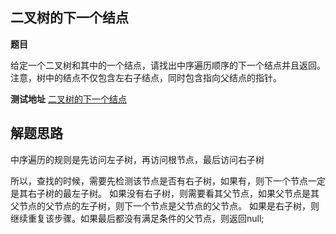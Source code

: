 ## 二叉树的下一个结点

**题目**

给定一个二叉树和其中的一个结点，请找出中序遍历顺序的下一个结点并且返回。
注意，树中的结点不仅包含左右子结点，同时包含指向父结点的指针。

**测试地址**
[二叉树的下一个结点](https://www.nowcoder.com/practice/9023a0c988684a53960365b889ceaf5e?tpId=13&tqId=11210&rp=3&ru=%2Fta%2Fcoding-interviews&qru=%2Fta%2Fcoding-interviews%2Fquestion-ranking&tPage=3)


## 解题思路

中序遍历的规则是先访问左子树，再访问根节点，最后访问右子树

所以，查找的时候，需要先检测该节点是否有右子树，如果有，则下一个节点一定是其右子树的最左子树。
如果没有右子树，则需要看其父节点，如果父节点是其父节点的父节点的左子树，则下一个节点是父节点的父节点。
如果是右子树，则继续重复该步骤。如果最后都没有满足条件的父节点，则返回null;



